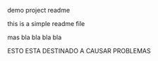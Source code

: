 demo project readme

this is a simple readme file 

mas bla bla bla bla

ESTO ESTA DESTINADO A CAUSAR PROBLEMAS
